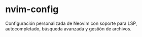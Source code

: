 # nvim-config
Configuración personalizada de Neovim con soporte para LSP, autocompletado, búsqueda avanzada y gestión de archivos.
